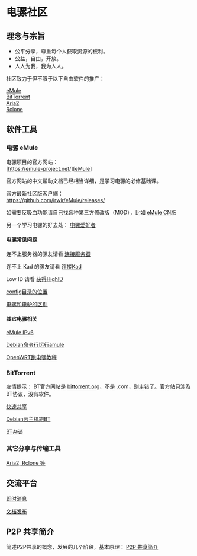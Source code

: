 # 电骡社区

## 理念与宗旨

- 公平分享，尊重每个人获取资源的权利。
- 公益，自由，开放。
- 人人为我，我为人人。

社区致力于但不限于以下自由软件的推广：

[eMule][]  
[BitTorrent][BT]  
[Aria2][]  
[Rclone][]  

## 软件工具

### 电骡 eMule

电骡项目的官方网站：  
[https://emule-project.net/][eMule]

官方网站的中文帮助文档已经相当详细，是学习电骡的必修基础课。

官方最新社区版客户端：  
https://github.com/irwir/eMule/releases/

如需要反吸血功能请自己找各种第三方修改版（MOD），比如 [eMule CN版](https://www.emule-secret.com/)

另一个学习电骡的好去处： [电骡爱好者](https://www.emulefans.com/)

#### 电骡常见问题

连不上服务器的骡友请看 [连接服务器](./conn.md)

连不上 Kad 的骡友请看 [连接Kad](./kad.md)

Low ID 请看 [获得HighID](./hiid.md)

[config目录的位置](./conf.md)

[电骡和电驴的区别](./diff.md)

#### 其它电骡相关

[eMule IPv6](./ipv6.md)

[Debian命令行运行amule](./amule.md)

[OpenWRT跑电骡教程](https://telegra.ph/%E5%9C%A8-OpenWRT-%E4%B8%8A%E4%BD%BF%E7%94%A8-aMule-04-01)

### BitTorrent

友情提示： BT官方网站是 [bittorrent.org][BT]，不是 .com，别走错了。官方站只涉及BT协议，没有软件。

[快速共享](./btshare.md)

[Debian云主机跑BT](./transmission.md)

[BT杂谈](./misc.md)


### 其它分享与传输工具

[Aria2, Rclone 等](./others.md)

## 交流平台

[即时消息](./im.md)

[文档发布](https://telegra.ph/emule-cn-03-30)

## P2P 共享简介

简述P2P共享的概念，发展的几个阶段，基本原理： [P2P 共享简介](./p2p.md)



[eMule]: https://emule-project.net/home/perl/general.cgi?l=42
[BT]: https://www.bittorrent.org/
[Aria2]: https://aria2.github.io/
[Rclone]: https://rclone.org/
